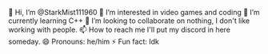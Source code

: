 👋 Hi, I’m @StarkMist111960
👀 I’m interested in video games and coding
🌱 I’m currently learning C++
💞️ I’m looking to collaborate on nothing, I don't like working with people.
📫 How to reach me I'll put my discord in here someday.
😄 Pronouns: he/him
⚡ Fun fact: Idk
